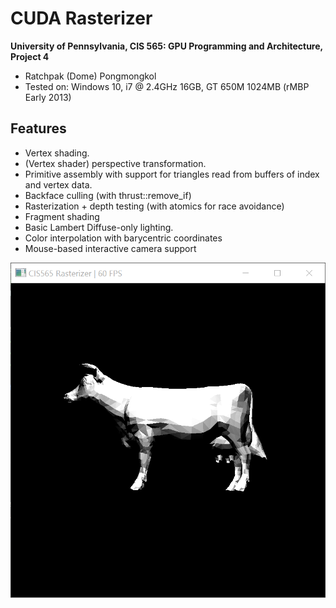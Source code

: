 CUDA Rasterizer
===============

**University of Pennsylvania, CIS 565: GPU Programming and Architecture, Project 4**

* Ratchpak (Dome) Pongmongkol
* Tested on: Windows 10, i7 @ 2.4GHz 16GB, GT 650M 1024MB (rMBP Early 2013)

## Features

- Vertex shading.
- (Vertex shader) perspective transformation.
- Primitive assembly with support for triangles read from buffers of index and vertex data.
- Backface culling (with thrust::remove_if)
- Rasterization + depth testing (with atomics for race avoidance)
- Fragment shading 
- Basic Lambert Diffuse-only lighting.
- Color interpolation with barycentric coordinates
- Mouse-based interactive camera support

![](Capture.PNG)

